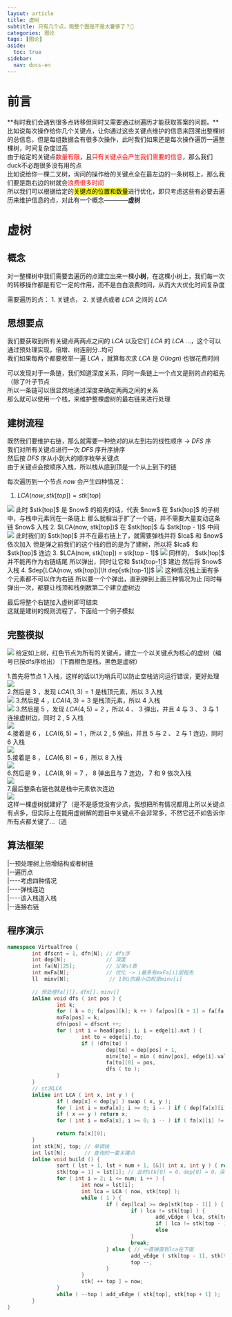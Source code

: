 ```yaml
---
layout: article
title: 虚树
subtitle: 只有几个点，跑整个图是不是太奢侈了？🤔
categories: 图论
tags: [图论]
aside:
  toc: true
sidebar:
  nav: docs-en
---
```


# 前言
**有时我们会遇到很多点转移但同时又需要通过树遍历才能获取答案的问题。**比如说每次操作给你几个关键点，让你通过这些关键点维护的信息来回溯出整棵树的总信息，但是每组数据会有很多次操作，此时我们如果还是每次操作遍历一遍整棵树，时间复杂度过高  
由于给定的关键点<span style="color: red;">数量有限</span>，且<span style="color: red;">只有关键点会产生我们需要的信息</span>，那么我们duck不必跑很多没有用的点  
比如说给你一棵二叉树，询问的操作给的关键点全在最左边的一条树枝上，那么我们要是跑右边的树就会<span style="color: red;">浪费很多时间</span>  
所以我们可以根据给定的<mark>关键点的位置和数量</mark>进行优化，即只考虑这些有必要去遍历来维护信息的点，对此有一个概念————<b>虚树</b>  

# 虚树

## 概念  

对一整棵树中我们需要去遍历的点建立出来一棵**小树**，在这棵小树上，我们每一次的转移操作都是有它一定的作用，而不是白白浪费时间，从而大大优化时间复杂度    

需要遍历的点： $1.$ 关键点， $2.$ 关键点或者 $LCA$ 之间的 $LCA$ 

## 思想要点

我们要获取到所有关键点两两点之间的 $LCA$ 以及它们 $LCA$ 的 $LCA$ ...，这个可以通过预处理实现，倍增、树连剖分..均可  
我们如果每两个都要枚举一遍 $LCA$ ，就算每次求 $LCA$ 是 $O(logn)$ 也很花费时间  

可以发现对于一条链，我们知道深度关系，同时一条链上一个点又是别的点的祖先（除了叶子节点  
所以一条链可以很显然地通过深度来确定两两之间的关系    
那么就可以使用一个栈，来维护整棵虚树的最右链来进行处理  

## 建树流程

既然我们要维护右链，那么就需要一种绝对的从左到右的线性顺序 $\rightarrow$  $DFS$ 序  
我们对所有关键点进行一次 $DFS$ 序升序排序  
然后按 $DFS$ 序从小到大的顺序枚举关键点  
由于关键点会按顺序入栈，所以栈从底到顶是一个从上到下的链  

每次遍历到一个节点 $now$ 会产生四种情况：  
1. $LCA(now, stk[top]) = stk[top]$  
<img src="https://i.loli.net/2021/10/17/4rFXQf1ujNxRzP8.png">  
此时 $stk[top]$ 是 $now$ 的祖先的话，代表 $now$ 在 $stk[top]$ 的子树中，与栈中元素同在一条链上  
那么就相当于扩了一个链，并不需要大量变动这条链  
$now$ 入栈  
2. $LCA(now, stk[top])$ 在 $stk[top]$ 与 $stk[top - 1]$ 中间  
<img src="https://i.loli.net/2021/10/17/rg9xmKP1l7j4esQ.png">  
此时我们的 $stk[top]$ 并不在最右链上了，就需要弹栈并将 $lca$ 和 $now$ 依次加入  
但是弹之前我们的这个栈的目的是为了建树，所以将 $lca$ 和 $stk[top]$ 连边  
3. $LCA(now, stk[top]) = stk[top - 1]$  
<img src="https://i.loli.net/2021/10/17/sZxwE8W2lJABnLi.png">  
同样的， $stk[top]$ 并不能再作为右链结尾  
所以弹出，同时让它和 $stk[top-1]$ 建边  
然后将 $now$ 入栈  
4. $dep[LCA(now, stk[top])]\lt dep[stk[top-1]]$  
 <img src="https://i.loli.net/2021/10/17/qRp4fObEzBGgZij.png">  
  这种情况栈上面有多个元素都不可以作为右链  
  所以要一个个弹出，直到弹到上面三种情况为止  
  同时每弹出一次，都要让栈顶和栈倒数第二个建立虚树边  

最后将整个右链加入虚树即可结束  
这就是建树的规则流程了，下面给一个例子模拟  

## 完整模拟

 <img src="https://i.loli.net/2021/10/17/8n7W1agUx5wMuPy.png">  
 给定如上树，红色节点为所有的关键点，建立一个以关键点为核心的虚树（编号已按dfs序给出）  
 (下面橙色是栈，黑色是虚树）  
   
 1.首先将节点 $1$ 入栈，这样的话以1为哨兵可以防止空栈访问运行错误，更好处理  
 <img src="https://i.loli.net/2021/10/17/OvbgfcnU6ZWtJ7z.png">  
 2.然后是 $3$ ，发现 $LCA(1,3)=1$ 是栈顶元素，所以 $3$ 入栈   
 <img src="https://i.loli.net/2021/10/17/AKHmwIT9SuR4blQ.png">
 3.然后是 $4$ ，$LCA(4,3)=3$ 是栈顶元素，所以 $4$ 入栈  
 <img src="https://i.loli.net/2021/10/17/9pOasJbr8ue6E42.png">
 3.然后是 $5$ ，发现 $LCA(4,5)=2$ ，所以 $4$ 、 $3$ 弹出，并且 $4$ 与 $3$ 、 $3$ 与 $1$ 连接虚树边，同时 $2$ , $5$ 入栈      
 <img src="https://i.loli.net/2021/10/17/VCUPhOqsEFceJ6X.png">  
 4.接着是 $6$ ， $LCA(6,5)=1$ ，所以 $2$ , $5$ 弹出，并且 $5$ 与 $2$  、 $2$ 与 $1$ 连边，同时 $6$ 入栈  
 <img src="https://i.loli.net/2021/10/17/QLalDv3FudOVSKm.png">  
 5.接着是 $8$ ， $LCA(6, 8)=6$ ，所以 $8$ 入栈  
 <img src="https://i.loli.net/2021/10/17/cDNs4agf86b9Biw.png">  
 6.然后是 $9$ ， $LCA(8, 9)=7$ ， $8$ 弹出且与 $7$ 连边， $7$ 和 $9$ 依次入栈  
 <img src="https://i.loli.net/2021/10/17/xyC2NeLQ1DTO6VZ.png">  
 7.最后整条右链也就是栈中元素依次连边  
 <img src="https://i.loli.net/2021/10/17/L6VbKqnlI7NXdD9.png">  
 这样一棵虚树就建好了（是不是感觉没有少点，我想把所有情况都用上所以关键点有点多，但实际上在能用虚树解的题目中关键点不会非常多，不然它还不如告诉你所有点都关键了...（逃  
   
## 算法框架  

|--预处理树上倍增结构或者树链  
|--遍历点  
|----考虑四种情况  
|----弹栈连边  
|----该入栈道入栈  
|--连接右链  

## 程序演示  

```cpp
namespace VirtualTree {
        int dfscnt = 1, dfn[N]; // dfs序
        int dep[N];             // 深度
        int fa[N][25];          // 父亲st表
        int mxFa[N];            // 优化 -> i最多有mxFa[i]层祖先
        ll  minv[N];             // 1到i的最小边权是minv[i]
        
        // 预处理fa[][]，dfn[]，minv[]
        inline void dfs ( int pos ) {
                int k;
                for ( k = 0; fa[pos][k]; k ++ ) fa[pos][k + 1] = fa[fa[pos][k]][k];
                mxFa[pos] = k;
                dfn[pos] = dfscnt ++;
                for ( int i = head[pos]; i; i = edge[i].nxt ) {
                        int to = edge[i].to;
                        if ( !dfn[to] ) 
                                dep[to] = dep[pos] + 1,
                                minv[to] = min ( minv[pos], edge[i].val ),
                                fa[to][0] = pos,
                                dfs ( to );
                }
        }
        // st求LCA
        inline int LCA ( int x, int y ) {
                if ( dep[x] < dep[y] ) swap ( x, y );
                for ( int i = mxFa[x]; i >= 0; i -- ) if ( dep[fa[x][i]] >= dep[y] ) x = fa[x][i];
                if ( x == y ) return x;
                for ( int i = mxFa[x]; i >= 0; i -- ) if ( fa[x][i] != fa[y][i] ) x = fa[x][i],
                                                                                  y = fa[y][i];
                return fa[x][0];
        }
        int stk[N], top; // 单调栈
        int lst[N];      // 查询的一套关键点
        inline void build () {
                sort ( lst + 1, lst + num + 1, [&]( int x, int y ) { return dfn[x] < dfn[y]; } ); // 按dfs序排序
                stk[top = 1] = lst[1]; // 此时stk[0] = 0，dep[0] = 0，深度最小的哨兵
                for ( int i = 2; i <= num; i ++ ) {
                        int now = lst[i];
                        int lca = LCA ( now, stk[top] );
                        while ( 1 ) {
                                if ( dep[lca] >= dep[stk[top - 1]] ) { // lca已在下面，应作为右链元素了
                                        if ( lca != stk[top] ) {       // top要删掉了
                                                add_vEdge ( lca, stk[top] );
                                                if ( lca != stk[top - 1] ) stk[top] = lca; // lca加入
                                                else                       top --;         // lca已有
                                        }
                                        break;
                                } else { // 一直弹直到lca在下面
                                        add_vEdge ( stk[top - 1], stk[top] );
                                        top --;
                                }
                        }
                        stk[ ++ top ] = now;
                }
                while ( --top ) add_vEdge ( stk[top], stk[top + 1] );
        }
}
```
 
 
 
 
